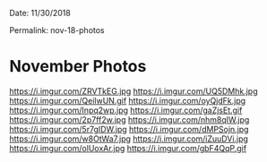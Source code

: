 Date: 11/30/2018


Permalink: nov-18-photos

# November Photos

https://i.imgur.com/ZRVTkEG.jpg
https://i.imgur.com/UQ5DMhk.jpg
https://i.imgur.com/QeilwUN.gif
https://i.imgur.com/oyQjdFk.jpg
https://i.imgur.com/Inpq2wp.jpg
https://i.imgur.com/gaZjsEt.gif
https://i.imgur.com/2p7ff2w.jpg
https://i.imgur.com/nhm8qIW.jpg
https://i.imgur.com/5r7gIDW.jpg
https://i.imgur.com/dMPSojn.jpg
https://i.imgur.com/w8OtWa7.jpg
https://i.imgur.com/iZuuDVi.jpg
https://i.imgur.com/olUoxAr.jpg
https://i.imgur.com/gbF4QqP.gif